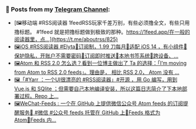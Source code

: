 ### 📰 Posts from my [Telegram Channel](https://t.me/s/aboutrss):
<!-- BLOG-POST-LIST:START -->
- [🖼移动端 #RSS阅读器 1feedRSS玩家千差万别，有些必须撸全文，有些只用撸标题。 #1feed 就是把撸标题做到极致的那种。https://1feed.app/在一般的阅读器里，点...](https://t.me/aboutrss/825)
- [🖼iOS  #RSS阅读器 #Elyta🔸订阅制，1.99 刀每月🔸适配 iOS 14 ，有小组件🔸保护隐私，开账户不需要密码🔸订阅即时推送🔸本地书签系统🔸跨设备、...](https://t.me/aboutrss/824)
- [🖼Atom 和 RSS 2.0 怎么选？看到一位博主做出了 Ta 的选择：「I’m mov­ing from Atom to RSS 2.0 feeds」。理由是， 相比 RSS 2.0， Atom 没有 <comments> ...](https://t.me/aboutrss/823)
- [🖼「#Yarr ：一个UI很漂亮的 #RSS阅读器」#开源 ，用 Go 编写，用到 Vue.js 和 SQlite ；但需要自己本地编译安装，所以这篇日志简介了下本地部署过程。Repo 上...](https://t.me/aboutrss/822)
- [🖼WeChat-Feeds : 一个在 GitHub 上提供微信公众号 Atom feeds 的订阅提醒服务🔸 #微信 #公众号 feeds 托管在 GitHub 上🔸Feeds 格式为 Atom🔸Feeds 内...](https://t.me/aboutrss/821)
<!-- BLOG-POST-LIST:END -->

<!--
**AboutRSS/AboutRSS** is a ✨ _special_ ✨ repository because its `README.md` (this file) appears on your GitHub profile.

Here are some ideas to get you started:

- 🔭 I’m currently working on ...
- 🌱 I’m currently learning ...
- 👯 I’m looking to collaborate on ...
- 🤔 I’m looking for help with ...
- 💬 Ask me about ...
- 📫 How to reach me: ...
- 😄 Pronouns: ...
- ⚡ Fun fact: ...
-->
